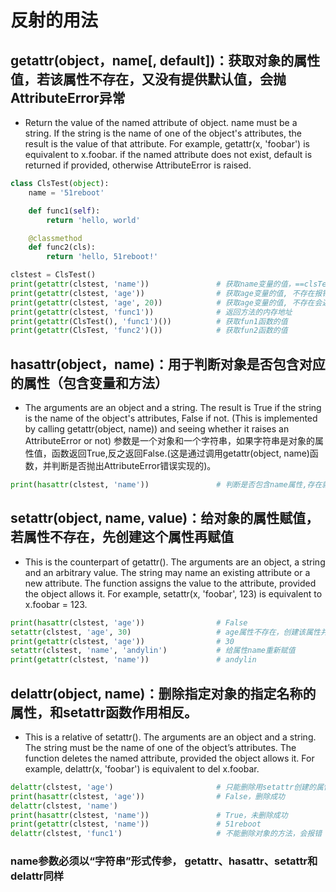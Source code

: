 # 反射的用法

## getattr(object，name[, default])：获取对象的属性值，若该属性不存在，又没有提供默认值，会抛AttributeError异常
- Return the value of the named attribute of object. name must be a string. If the string is the name of one of the object's attributes, the result is the value of that attribute. For example, getattr(x, 'foobar') is equivalent to x.foobar. if the named attribute does not exist, default is returned if provided, otherwise AttributeError is raised.

```python
class ClsTest(object):
    name = '51reboot'

    def func1(self):
        return 'hello, world'

    @classmethod
    def func2(cls):
        return 'hello, 51reboot!'

clstest = ClsTest()
print(getattr(clstest, 'name'))               # 获取name变量的值，==clsTest.value
print(getattr(clstest, 'age'))                # 获取age变量的值, 不存在报错
print(getattr(clstest, 'age', 20))            # 获取age变量的值, 不存在会返回设置的默认值20
print(getattr(clstest, 'func1'))              # 返回方法的内存地址
print(getattr(ClsTest(), 'func1')())          # 获取fun1函数的值
print(getattr(ClsTest, 'func2')())            # 获取fun2函数的值
```

## hasattr(object，name)：用于判断对象是否包含对应的属性（包含变量和方法）

- The arguments are an object and a string. The result is True if the string is the name of the object's attributes, False if not. (This is implemented by calling getattr(object, name)) and seeing whether it raises an AttributeError or not)
参数是一个对象和一个字符串，如果字符串是对象的属性值，函数返回True,反之返回False.(这是通过调用getattr(object, name)函数，并判断是否抛出AttributeError错误实现的)。

```python
print(hasattr(clstest, 'name'))               # 判断是否包含name属性,存在就返回True，反之返回False.
```

## setattr(object, name, value)：给对象的属性赋值，若属性不存在，先创建这个属性再赋值
- This is the counterpart of getattr(). The arguments are an object, a string and an arbitrary value. The string may name an existing attribute or a new attribute. The function assigns the value to the attribute, provided the object allows it. For example, setattr(x, 'foobar', 123) is equivalent to x.foobar = 123.

```python
print(hasattr(clstest, 'age'))                # False
setattr(clstest, 'age', 30)                   # age属性不存在，创建该属性并赋值给定的value
print(getattr(clstest, 'age'))                # 30
setattr(clstest, 'name', 'andylin')           # 给属性name重新赋值
print(getattr(clstest, 'name'))               # andylin
```

## delattr(object, name)：删除指定对象的指定名称的属性，和setattr函数作用相反。
- This is a relative of setattr(). The arguments are an object and a string. The string must be the name of one of the object’s attributes. The function deletes the named attribute, provided the object allows it. For example, delattr(x, 'foobar') is equivalent to del x.foobar.

```python
delattr(clstest, 'age')                       # 只能删除用setattr创建的属性
print(hasattr(clstest, 'age'))                # False，删除成功
delattr(clstest, 'name')
print(hasattr(clstest, 'name'))               # True，未删除成功
print(getattr(clstest, 'name'))               # 51reboot
delattr(clstest, 'func1')                     # 不能删除对象的方法，会报错
```

### name参数必须以“字符串”形式传参， getattr、hasattr、setattr和delattr同样
